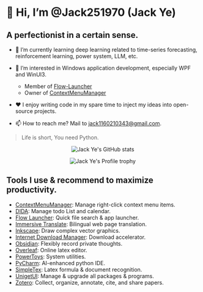 # 👋 Hi, I’m @Jack251970 (Jack Ye)

## A perfectionist in a certain sense.

* 🌱 I’m currently learning deep learning related to time-series forecasting, reinforcement learning, power system, LLM, etc.

* 👀 I’m interested in Windows application development, especially WPF and WinUI3.

  * Member of [Flow-Launcher](https://github.com/Flow-Launcher)
  * Owner of [ContextMenuManager](https://github.com/Jack251970/ContextMenuManager)
 
* ❤️ I enjoy writing code in my spare time to inject my ideas into open-source projects.

* 📫 How to reach me? Mail to [jack1160210343@gmail.com](mailto:jack1160210343@gmail.com).

> Life is short, You need Python.

<p align="center" style="witdh:50%">
  <picture>
    <source media="(prefers-color-scheme: dark)" srcset="https://github-readme-stats.vercel.app/api?username=Jack251970&show_icons=true&theme=onedark">
    <source media="(prefers-color-scheme: light)" srcset="https://github-readme-stats.vercel.app/api?username=Jack251970&show_icons=true&theme=light">
    <img alt="Jack Ye's GitHub stats" src="https://github-readme-stats.vercel.app/api?username=Jack251970&show_icons=true&theme=light">
  </picture>
</p>

<p align="center" style="witdh:50%">
  <picture>
    <source media="(prefers-color-scheme: dark)" srcset="https://github-profile-trophy.vercel.app/?username=Jack251970&row=3&column=5&theme=onedark">
    <source media="(prefers-color-scheme: light)" srcset="https://github-profile-trophy.vercel.app/?username=Jack251970&row=3&column=5&theme=default">
    <img alt="Jack Ye's Profile trophy" src="https://github-profile-trophy.vercel.app/?username=Jack251970&row=3&column=5&theme=default">
  </picture>
</p>

## Tools I use & recommend to maximize productivity.

* [ContextMenuManager](https://github.com/Jack251970/ContextMenuManager): Manage right-click context menu items.
* [DIDA](https://www.dida365.com): Manage todo List and calendar.
* [Flow Launcher](https://github.com/Flow-Launcher/Flow.Launcher): Quick file search & app launcher.
* [Immersive Translate](https://immersivetranslate.com): Bilingual web page translation.
* [Inkscape](https://inkscape.org): Draw complex vector graphics.
* [Internet Download Manager](https://www.internetdownloadmanager.com): Download accelerator.
* [Obsidian](https://obsidian.md): Flexibly record private thoughts.
* [Overleaf](https://www.overleaf.com): Online latex editor.
* [PowerToys](https://github.com/microsoft/PowerToys): System utilities.
* [PyCharm](https://www.jetbrains.com/pycharm): AI-enhanced python IDE.
* [SimpleTex](https://www.simpletex.net): Latex formula & document recognition.
* [UnigetUI](https://github.com/marticliment/UnigetUI): Manage & upgrade all packages & programs.
* [Zotero](https://www.zotero.org): Collect, organize, annotate, cite, and share papers.
